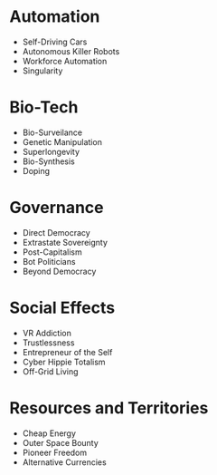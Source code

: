 # Automation

* Self-Driving Cars
* Autonomous Killer Robots
* Workforce Automation
* Singularity


# Bio-Tech

* Bio-Surveilance
* Genetic Manipulation
* Superlongevity
* Bio-Synthesis
* Doping


# Governance

* Direct Democracy
* Extrastate Sovereignty
* Post-Capitalism
* Bot Politicians
* Beyond Democracy


# Social Effects

* VR Addiction
* Trustlessness
* Entrepreneur of the Self
* Cyber Hippie Totalism
* Off-Grid Living


# Resources and Territories

* Cheap Energy
* Outer Space Bounty
* Pioneer Freedom
* Alternative Currencies
